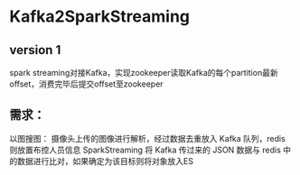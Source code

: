 # Kafka2SparkStreaming
## version 1
spark streaming对接Kafka，实现zookeeper读取Kafka的每个partition最新offset，消费完毕后提交offset至zookeeper

## 需求：
以图搜图：
摄像头上传的图像进行解析，经过数据去重放入 Kafka 队列，redis 则放置布控人员信息
SparkStreaming 将 Kafka 传过来的 JSON 数据与 redis 中的数据进行比对，如果确定为该目标则将对象放入ES
